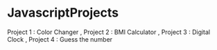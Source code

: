 # JavascriptProjects
Project 1 : Color Changer ,  Project 2 : BMI Calculator  ,  Project 3 : Digital Clock  ,  Project 4 : Guess the number  
